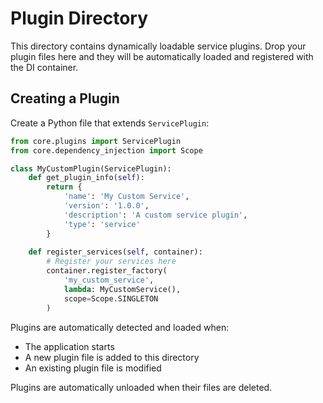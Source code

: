 # Plugin Directory

This directory contains dynamically loadable service plugins. Drop your plugin files here and they will be automatically loaded and registered with the DI container.

## Creating a Plugin

Create a Python file that extends `ServicePlugin`:

```python
from core.plugins import ServicePlugin
from core.dependency_injection import Scope

class MyCustomPlugin(ServicePlugin):
    def get_plugin_info(self):
        return {
            'name': 'My Custom Service',
            'version': '1.0.0',
            'description': 'A custom service plugin',
            'type': 'service'
        }
    
    def register_services(self, container):
        # Register your services here
        container.register_factory(
            'my_custom_service',
            lambda: MyCustomService(),
            scope=Scope.SINGLETON
        )
```

Plugins are automatically detected and loaded when:
- The application starts
- A new plugin file is added to this directory
- An existing plugin file is modified

Plugins are automatically unloaded when their files are deleted.